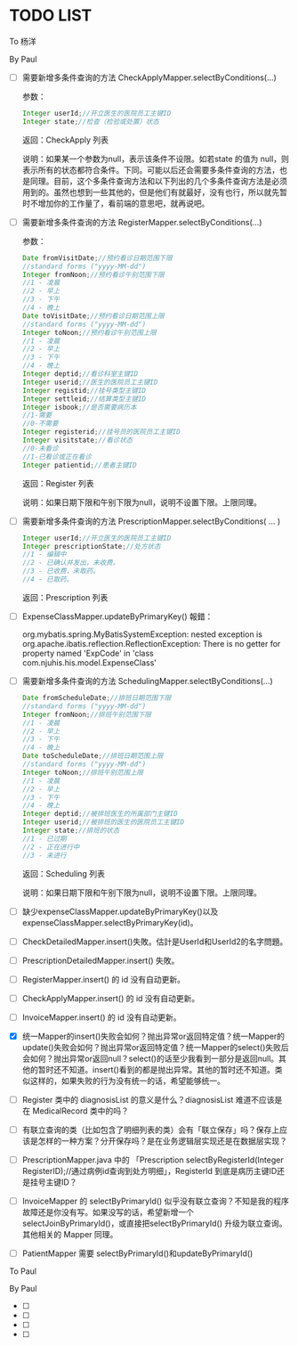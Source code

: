 # TODO LIST



To 杨洋

By Paul

- [ ] 需要新增多条件查询的方法 CheckApplyMapper.selectByConditions(...)

  参数：

  ```java
  Integer userId;//开立医生的医院员工主键ID
  Integer state;//检查（检验或处置）状态
  ```

  返回：CheckApply 列表

  说明：如果某一个参数为null，表示该条件不设限。如若state 的值为 null，则表示所有的状态都符合条件。下同。可能以后还会需要多条件查询的方法，也是同理。目前，这个多条件查询方法和以下列出的几个多条件查询方法是必须用到的。虽然也想到一些其他的，但是他们有就最好，没有也行，所以就先暂时不增加你的工作量了，看前端的意思吧，就再说吧。

- [ ] 需要新增多条件查询的方法 RegisterMapper.selectByConditions(...)

  参数：

  ```java
  Date fromVisitDate;//预约看诊日期范围下限
  //standard forms ("yyyy-MM-dd")
  Integer fromNoon;//预约看诊午别范围下限
  //1 - 凌晨
  //2 - 早上
  //3 - 下午
  //4 - 晚上
  Date toVisitDate;//预约看诊日期范围上限
  //standard forms ("yyyy-MM-dd")
  Integer toNoon;//预约看诊午别范围上限
  //1 - 凌晨
  //2 - 早上
  //3 - 下午
  //4 - 晚上
  Integer deptid;//看诊科室主键ID
  Integer userid;//医生的医院员工主键ID
  Integer registid;//挂号类型主键ID
  Integer settleid;//结算类型主键ID
  Integer isbook;//是否需要病历本
  //1-需要
  //0-不需要
  Integer registerid;//挂号员的医院员工主键ID
  Integer visitstate;//看诊状态
  //0-未看诊
  //1-已看诊或正在看诊
  Integer patientid;//患者主键ID
  ```

  返回：Register 列表

  说明：如果日期下限和午别下限为null，说明不设置下限。上限同理。

- [ ] 需要新增多条件查询的方法 PrescriptionMapper.selectByConditions( ... )

  ```java
  Integer userId;//开立医生的医院员工主键ID
  Integer prescriptionState;//处方状态
  //1 - 编辑中
  //2 - 已确认并发出，未收费。
  //3 - 已收费，未取药。
  //4 - 已取药。
  ```

  返回：Prescription 列表

- [ ] ExpenseClassMapper.updateByPrimaryKey() 報錯：

  org.mybatis.spring.MyBatisSystemException: nested exception is org.apache.ibatis.reflection.ReflectionException: There is no getter for property named 'ExpCode' in 'class com.njuhis.his.model.ExpenseClass'

- [ ] 需要新增多条件查询的方法 SchedulingMapper.selectByConditions(...)

  ```java
  Date fromScheduleDate;//排班日期范围下限
  //standard forms ("yyyy-MM-dd")
  Integer fromNoon;//排班午别范围下限
  //1 - 凌晨
  //2 - 早上
  //3 - 下午
  //4 - 晚上
  Date toScheduleDate;//排班日期范围上限
  //standard forms ("yyyy-MM-dd")
  Integer toNoon;//排班午别范围上限
  //1 - 凌晨
  //2 - 早上
  //3 - 下午
  //4 - 晚上
  Integer deptid;//被排班医生的所属部门主键ID
  Integer userid;//被排班的医生的医院员工主键ID
  Integer state;//排班的状态
  //1 - 已过期
  //2 - 正在进行中
  //3 - 未进行
  ```

  返回：Scheduling 列表

  说明：如果日期下限和午别下限为null，说明不设置下限。上限同理。

- [ ] 缺少expenseClassMapper.updateByPrimaryKey()以及expenseClassMapper.selectByPrimaryKey(id)。

- [ ] CheckDetailedMapper.insert()失敗。估計是UserId和UserId2的名字問題。

- [ ] PrescriptionDetailedMapper.insert() 失敗。

- [ ] RegisterMapper.insert() 的 id 没有自动更新。

- [ ] CheckApplyMapper.insert() 的 id 没有自动更新。

- [ ] InvoiceMapper.insert() 的 id 没有自动更新。

- [x] 统一Mapper的insert()失败会如何？抛出异常or返回特定值？统一Mapper的update()失败会如何？抛出异常or返回特定值？统一Mapper的select()失败后会如何？抛出异常or返回null？select()的话至少我看到一部分是返回null。其他的暂时还不知道。insert()看到的都是抛出异常。其他的暂时还不知道。类似这样的，如果失败的行为没有统一的话，希望能够统一。

- [ ] Register 类中的 diagnosisList 的意义是什么？diagnosisList 难道不应该是在 MedicalRecord 类中的吗？

- [ ] 有联立查询的类（比如包含了明细列表的类）会有「联立保存」吗？保存上应该是怎样的一种方案？分开保存吗？是在业务逻辑层实现还是在数据层实现？

- [ ] PrescriptionMapper.java 中的 「Prescription selectByRegisterId(Integer RegisterID);//通过病例id查询到处方明细」，RegisterId 到底是病历主键ID还是挂号主键ID？

- [ ] InvoiceMapper 的 selectByPrimaryId() 似乎没有联立查询？不知是我的程序故障还是你没有写。如果没写的话，希望新增一个selectJoinByPrimaryId()，或直接把selectByPrimaryId() 升级为联立查询。其他相关的 Mapper 同理。

- [ ] PatientMapper 需要 selectByPrimaryId()和updateByPrimaryId()









To Paul

By Paul

- [ ] 
- [ ] 
- [ ] 
- [ ] 



